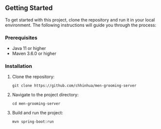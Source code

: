 ## Getting Started

To get started with this project, clone the repository and run it in your local environment. The following instructions will guide you through the process:

### Prerequisites

- Java 11 or higher
- Maven 3.6.0 or higher

### Installation

1. Clone the repository:

   ```
   git clone https://github.com/chhinhua/men-grooming-server
2. Navigate to the project directory:

   ```
   cd men-grooming-server
3. Build and run the project:

   ```
   mvn spring-boot:run
   
